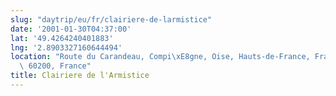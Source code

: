 ```yaml
---
slug: "daytrip/eu/fr/clairiere-de-larmistice"
date: '2001-01-30T04:37:00'
lat: '49.4264240401883'
lng: '2.8903327160644494'
location: "Route du Carandeau, Compi\xE8gne, Oise, Hauts-de-France, France m\xE9tropolitaine,\
  \ 60200, France"
title: Clairiere de l'Armistice
---
```



